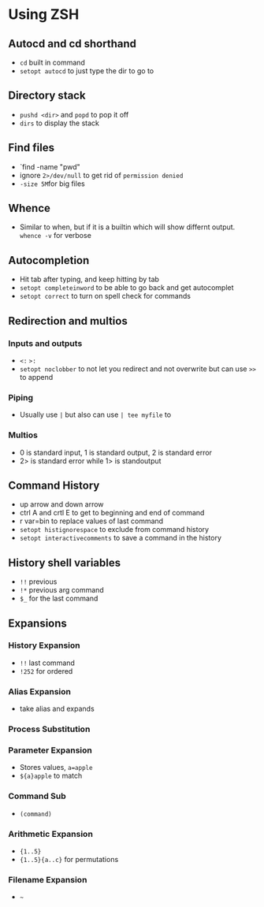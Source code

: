 # Using ZSH

## Autocd and cd shorthand
* `cd` built in command
* `setopt autocd` to just type the dir to go to

## Directory stack 
* `pushd <dir>` and `popd` to pop it off
* `dirs` to display the stack

## Find files
* `find <path> -name "pwd"
* ignore `2>/dev/null` to get rid of `permission denied`
* `-size 5M`for big files

## Whence
* Similar to when, but if it is a builtin which will show differnt output. `whence -v` for verbose

## Autocompletion
* Hit tab after typing, and keep hitting by tab
* `setopt completeinword` to be able to go back and get autocomplet
* `setopt correct` to turn on spell check for commands

## Redirection and multios

### Inputs and outputs
* `<:` `>:`
* `setopt noclobber` to not let you redirect and not overwrite but can use `>>` to append

### Piping
* Usually use `|` but also can use `| tee myfile` to

### Multios
* 0 is standard input, 1 is standard output, 2 is standard error
* 2> is standard error while 1> is standoutput

## Command History
* up arrow and down arrow
* ctrl A and crtl E to get to beginning and end of command
* r var=bin to replace values of last command
* `setopt histignorespace` to exclude from command history
* `setopt interactivecomments` to save a command in the history

## History shell variables
* `!!` previous
* `!*` previous arg command
* `$_` for the last command 

## Expansions
### History Expansion 
* `!!` last command
* `!252` for ordered

### Alias Expansion
* take alias and expands

### Process Substitution

### Parameter Expansion
* Stores values, `a=apple`
* `${a}apple` to match

### Command Sub
* `(command)`

### Arithmetic Expansion
* `{1..5}`
* `{1..5}{a..c}` for permutations

### Filename Expansion
* `~` 
